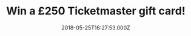 ---
campaign-uuid: "c-c3a68cf2-d1bf-4ead-b714-26b5a6facac5"
type: "Competition"
category: "Tickets"
date: "2018-05-25T16:27:53.000Z"
end-date: "2018-06-27T23:59:00.000Z"
disable-form: false
is_promoted: false
has_entry_page: true
title: "Win a £250 Ticketmaster gift card!"
competition-description: "<p>What a better way to kick off your summer in style than\
  \ winning a £250 Ticketmaster gift card! YES! you’ve heard right, NME AAA want to\
  \ get your weekend sorted! That is why we’re giving away a £250 Ticketmaster gift\
  \ card for YOU to spend at anywhere you’d like!</p>\r\n<p>Concerts, clubs, arts,\
  \ athletics… want to hang out with us?<p>"
hero-header: "Win a £250 Ticketmaster gift card!"
terms-confirmation: "N/A"
banner-img: "https://assets.expresslyapp.com/asset-9c7a60d2-969c-4a52-bab8-1fa825ff4ea5.jpg"
logo-left-href: "https://www.ticketmaster.com"
logo-left-image: "https://assets.expresslyapp.com/asset-1569cb8e-9838-475e-b8ae-608d0cc3cbcb.jpg"
logo-left-title: "Ticketmaster"
bg-image-hero: "https://assets.expresslyapp.com/asset-8c509f05-ca4f-4ebc-89ea-f90bbf616ed3.jpg"
bg-image-first: "https://assets.expresslyapp.com/asset-789d8441-5ae6-4b88-97f7-e741c113327e.jpg"
bg-image-second: "https://assets.expresslyapp.com/asset-3eba17fa-8b93-49dd-a163-b32569d23584.jpg"
bg-image-third: "https://assets.expresslyapp.com/asset-17f4c628-a3b8-400d-bf50-0720d257ea12.jpg"
section1-content: "<p>At Ticketmaster, they believe that the artist is the heart and\
  \ soul of the live entertainment experience. Without the art or artist there is\
  \ no live event, which is why they are dedicated to supporting them!</p>\r\n<p>Such\
  \ a wide and diverse offering: Festivals, Sports events, Family attractions… and\
  \ many more!</p>\r\n<p>They truly believe that your needs are unique and they specialise\
  \ in the unique!</p>"
section2-content: "<p>Go to that football game you were waiting for, treat your loved\
  \ ones to that concert they always wanted to attend.. or take your kids to a family-friendly\
  \ event around the country!</p>\r\n<p>Get your event started!</p>"
section3-content: "<p>Don’t miss out on this amazing opportunity of winning a £250\
  \ Ticketmaster gift card thanks to NME AAA!</p>\r\n<p>Competition closes on June\
  \ 27th at 23:59. Think no more and enter below for a chance to win and you could\
  \ be going to the Festival of your dreams next summer thanks to NME AAA!</p>\r\n\
  <p>Good luck!</p>"
entry-title: "Win a £250 Ticketmaster gift card!"
entry-content: "<p>Complete the form below before June 27th at 23:59 and enjoy your\
  \ favourite event with Ticketmaster!</p>"
has-winner: false
prize-description: "A  £250 Ticketmaster gift card!"
special-conditions: "Multiple entries are allowed up to one every day. Starting June\
  \ 6, 2018, the 24h interval between multiple entries resets at midnight every day."
---